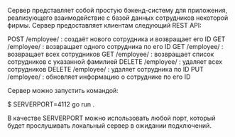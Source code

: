 Cервер представляет собой простую бэкенд-систему для приложения, реализующего взаимодействие с базой данных сотрудников некоторой фирмы. Сервер предоставляет клиентам следующий REST API:

POST   /employee/           :  создаёт нового сотрудника и возвращает его ID
GET    /employee/<id>       :  возвращает одного сотрудника по его ID
GET    /employee/           :  возвращает всех сотрудников
GET    /employee/<lastName> :  возвращает список сотрудников с указанной фамилией
DELETE /employee/           :  удаляет всех сотрудников
DELETE /employee/<id>       :  удаляет сотрудника по ID
PUT    /employee/<id>       :  обновляет информацию о сотруднике по его ID

Сервер можно запустить командой:

$ SERVERPORT=4112 go run .

В качестве SERVERPORT можно использовать любой порт, который будет прослушивать локальный сервер в ожидании подключений.